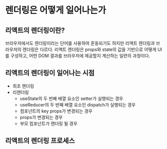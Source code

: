 # 렌더링은 어떻게 일어나는가

## 리액트의 렌더링이란?

브라우저에서도 렌더링이라는 단어를 사용하여 혼동되기도 하지만 리액트 렌더링과 브라우저의 렌더링은 다르다.
리액트 렌더링은 props와 state의 값을 기반으로 어떻게 UI를 구성하고,
어떤 DOM 결과를 브라우저에 제공할지 계산하는 일련의 과정이다.

## 리액트의 렌더링이 일어나는 시점

- 최초 렌더링
- 리렌더링
  - useState의 두 번째 배열 요소인 setter가 실행되는 경우
  - useReducer의 두 번째 배열 요소인 dispatch가 실행되는 경우
  - 컴포넌트의 key props가 변경되는 경우
  - props가 변경되는 경우
  - 부모 컴포넌트가 렌더링 될 경우

## 리액트의 렌더링 프로세스

